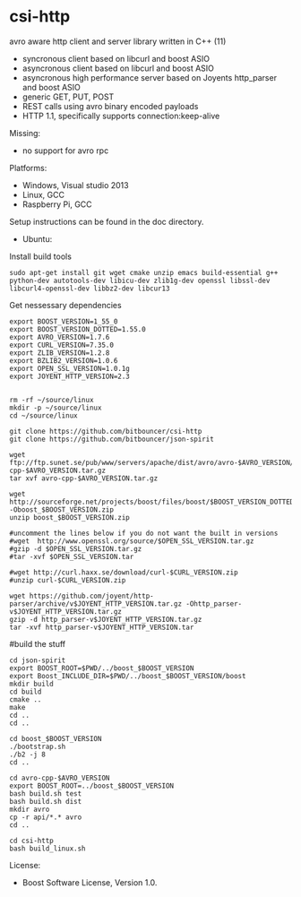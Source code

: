 csi-http
========


avro aware http client and server library written in C++ (11) 

- syncronous  client based on libcurl and boost ASIO
- asyncronous client based on libcurl and boost ASIO
- asyncronous high performance server based on Joyents http_parser and boost ASIO
- generic GET, PUT, POST
- REST calls using avro binary encoded payloads
- HTTP 1.1, specifically supports connection:keep-alive 
 
Missing:
- no support for avro rpc

Platforms:
 - Windows, Visual studio 2013
 - Linux, GCC
 - Raspberry Pi, GCC

Setup instructions can be found in the doc directory.

- Ubuntu:

Install build tools
```
sudo apt-get install git wget cmake unzip emacs build-essential g++ python-dev autotools-dev libicu-dev zlib1g-dev openssl libssl-dev libcurl4-openssl-dev libbz2-dev libcur13
```

Get nessessary dependencies 
```
export BOOST_VERSION=1_55_0
export BOOST_VERSION_DOTTED=1.55.0
export AVRO_VERSION=1.7.6
export CURL_VERSION=7.35.0
export ZLIB_VERSION=1.2.8
export BZLIB2_VERSION=1.0.6
export OPEN_SSL_VERSION=1.0.1g
export JOYENT_HTTP_VERSION=2.3


rm -rf ~/source/linux
mkdir -p ~/source/linux
cd ~/source/linux

git clone https://github.com/bitbouncer/csi-http
git clone https://github.com/bitbouncer/json-spirit

wget ftp://ftp.sunet.se/pub/www/servers/apache/dist/avro/avro-$AVRO_VERSION/cpp/avro-cpp-$AVRO_VERSION.tar.gz
tar xvf avro-cpp-$AVRO_VERSION.tar.gz

wget http://sourceforge.net/projects/boost/files/boost/$BOOST_VERSION_DOTTED/boost_$BOOST_VERSION.zip/download -Oboost_$BOOST_VERSION.zip
unzip boost_$BOOST_VERSION.zip

#uncomment the lines below if you do not want the built in versions
#wget  http://www.openssl.org/source/$OPEN_SSL_VERSION.tar.gz 
#gzip -d $OPEN_SSL_VERSION.tar.gz
#tar -xvf $OPEN_SSL_VERSION.tar

#wget http://curl.haxx.se/download/curl-$CURL_VERSION.zip
#unzip curl-$CURL_VERSION.zip

wget https://github.com/joyent/http-parser/archive/v$JOYENT_HTTP_VERSION.tar.gz -Ohttp_parser-v$JOYENT_HTTP_VERSION.tar.gz
gzip -d http_parser-v$JOYENT_HTTP_VERSION.tar.gz
tar -xvf http_parser-v$JOYENT_HTTP_VERSION.tar
```

#build the stuff
```
cd json-spirit
export BOOST_ROOT=$PWD/../boost_$BOOST_VERSION 
export Boost_INCLUDE_DIR=$PWD/../boost_$BOOST_VERSION/boost
mkdir build
cd build
cmake ..
make
cd ..
cd ..

cd boost_$BOOST_VERSION
./bootstrap.sh
./b2 -j 8
cd ..

cd avro-cpp-$AVRO_VERSION
export BOOST_ROOT=../boost_$BOOST_VERSION 
bash build.sh test
bash build.sh dist
mkdir avro
cp -r api/*.* avro
cd ..

cd csi-http
bash build_linux.sh
```



License:
- Boost Software License, Version 1.0.











